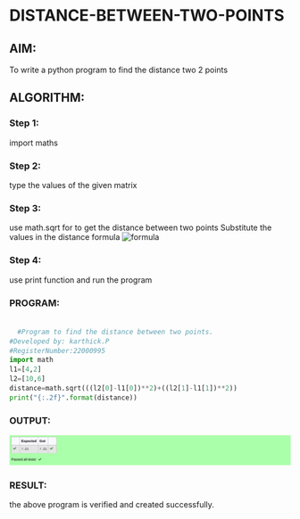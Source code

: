 # DISTANCE-BETWEEN-TWO-POINTS

## AIM:
To write a python program to find the distance two 2 points
## ALGORITHM:
### Step 1: 
import maths
### Step 2: 
type the values of the given matrix
### Step 3: 
use math.sqrt for to get the distance between two points
Substitute the values in the distance formula  ![formula](./formula.JPG)
### Step 4: 
use print function and run the program

### PROGRAM:
```python

  #Program to find the distance between two points.
#Developed by: karthick.P
#RegisterNumber:22000995
import math
l1=[4,2]
l2=[10,6]
distance=math.sqrt(((l2[0]-l1[0])**2)+((l2[1]-l1[1])**2))
print("{:.2f}".format(distance))

```


### OUTPUT:

![output](./Screenshot%202022-12-31%20at%2020-35-09%20Exp-03%20CR-Distance%20between%20two%20points%20Attempt%20review.png)


### RESULT:
the above program is verified and created successfully.